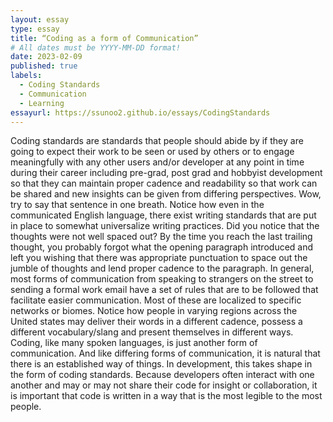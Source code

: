 ```yaml
---
layout: essay
type: essay
title: “Coding as a form of Communication”
# All dates must be YYYY-MM-DD format!
date: 2023-02-09
published: true
labels:
  - Coding Standards
  - Communication
  - Learning
essayurl: https://ssunoo2.github.io/essays/CodingStandards
---
```

  

Coding standards are standards that people should abide by if they are going to expect their work to be seen or used by others or to engage meaningfully with any other users and/or developer at any point in time during their career including pre-grad, post grad and hobbyist development so that they can maintain proper cadence and readability so that work can be shared and new insights can be given from differing perspectives. 
Wow, try to say that sentence in one breath. Notice how even in the communicated English language, there exist writing standards that are put in place to somewhat universalize writing practices. Did you notice that the thoughts were not well spaced out? By the time you reach the last trailing thought, you probably forgot what the opening paragraph introduced and left you wishing that there was appropriate punctuation to space out the jumble of thoughts and lend proper cadence to the paragraph.
In general, most forms of communication from speaking to strangers on the street to sending a formal work email have a set of rules that are to be followed that facilitate easier communication. Most of these are localized to specific networks or biomes. Notice how people in varying regions across the United states may deliver their words in a different cadence, possess a different vocabulary/slang and present themselves in different ways. 
Coding, like many spoken languages, is just another form of communication. And like differing forms of communication, it is natural that there is an established way of things. In development, this takes shape in the form of coding standards. Because developers often interact with one another and may or may not share their code for insight or collaboration, it is important that code is written in a way that is the most legible to the most people. 
